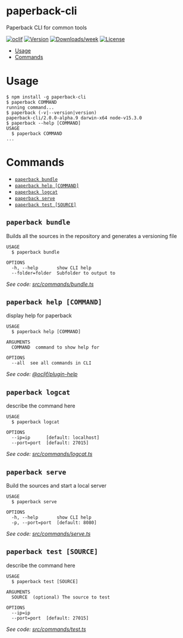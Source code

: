 paperback-cli
=============

Paperback CLI for common tools

[![oclif](https://img.shields.io/badge/cli-oclif-brightgreen.svg)](https://oclif.io)
[![Version](https://img.shields.io/npm/v/paperback-cli.svg)](https://npmjs.org/package/paperback-cli)
[![Downloads/week](https://img.shields.io/npm/dw/paperback-cli.svg)](https://npmjs.org/package/paperback-cli)
[![License](https://img.shields.io/npm/l/paperback-cli.svg)](https://github.com/FaizanDurrani/paperback-cli/blob/master/package.json)

<!-- toc -->
* [Usage](#usage)
* [Commands](#commands)
<!-- tocstop -->
# Usage
<!-- usage -->
```sh-session
$ npm install -g paperback-cli
$ paperback COMMAND
running command...
$ paperback (-v|--version|version)
paperback-cli/2.0.0-alpha.9 darwin-x64 node-v15.3.0
$ paperback --help [COMMAND]
USAGE
  $ paperback COMMAND
...
```
<!-- usagestop -->
# Commands
<!-- commands -->
* [`paperback bundle`](#paperback-bundle)
* [`paperback help [COMMAND]`](#paperback-help-command)
* [`paperback logcat`](#paperback-logcat)
* [`paperback serve`](#paperback-serve)
* [`paperback test [SOURCE]`](#paperback-test-source)

## `paperback bundle`

Builds all the sources in the repository and generates a versioning file

```
USAGE
  $ paperback bundle

OPTIONS
  -h, --help       show CLI help
  --folder=folder  Subfolder to output to
```

_See code: [src/commands/bundle.ts](https://github.com/FaizanDurrani/paperback-cli/blob/v2.0.0-alpha.9/src/commands/bundle.ts)_

## `paperback help [COMMAND]`

display help for paperback

```
USAGE
  $ paperback help [COMMAND]

ARGUMENTS
  COMMAND  command to show help for

OPTIONS
  --all  see all commands in CLI
```

_See code: [@oclif/plugin-help](https://github.com/oclif/plugin-help/blob/v3.2.3/src/commands/help.ts)_

## `paperback logcat`

describe the command here

```
USAGE
  $ paperback logcat

OPTIONS
  --ip=ip      [default: localhost]
  --port=port  [default: 27015]
```

_See code: [src/commands/logcat.ts](https://github.com/FaizanDurrani/paperback-cli/blob/v2.0.0-alpha.9/src/commands/logcat.ts)_

## `paperback serve`

Build the sources and start a local server

```
USAGE
  $ paperback serve

OPTIONS
  -h, --help       show CLI help
  -p, --port=port  [default: 8080]
```

_See code: [src/commands/serve.ts](https://github.com/FaizanDurrani/paperback-cli/blob/v2.0.0-alpha.9/src/commands/serve.ts)_

## `paperback test [SOURCE]`

describe the command here

```
USAGE
  $ paperback test [SOURCE]

ARGUMENTS
  SOURCE  (optional) The source to test

OPTIONS
  --ip=ip
  --port=port  [default: 27015]
```

_See code: [src/commands/test.ts](https://github.com/FaizanDurrani/paperback-cli/blob/v2.0.0-alpha.9/src/commands/test.ts)_
<!-- commandsstop -->
